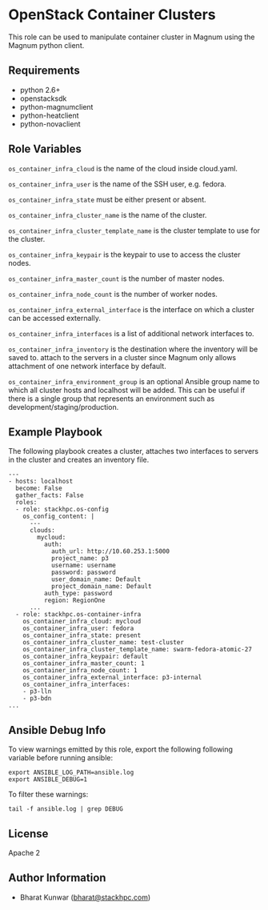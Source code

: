 OpenStack Container Clusters
============================

This role can be used to manipulate container cluster in Magnum using the
Magnum python client.

Requirements
------------

- python 2.6+
- openstacksdk
- python-magnumclient
- python-heatclient
- python-novaclient

Role Variables
--------------

`os_container_infra_cloud` is the name of the cloud inside cloud.yaml.

`os_container_infra_user` is the name of the SSH user, e.g. fedora.

`os_container_infra_state` must be either present or absent.

`os_container_infra_cluster_name` is the name of the cluster.

`os_container_infra_cluster_template_name` is the cluster template to use for
the cluster.

`os_container_infra_keypair` is the keypair to use to access the cluster nodes.

`os_container_infra_master_count` is the number of master nodes.

`os_container_infra_node_count` is the number of worker nodes.

`os_container_infra_external_interface` is the interface on which a cluster can
be accessed externally.

`os_container_infra_interfaces` is a list of additional network interfaces to.

`os_container_infra_inventory` is the destination where the inventory will be saved to.
attach to the servers in a cluster since Magnum only allows attachment of one
network interface by default.

`os_container_infra_environment_group` is an optional Ansible group name to
which all cluster hosts and localhost will be added. This can be useful if
there is a single group that represents an environment such as
development/staging/production.

Example Playbook
----------------

The following playbook creates a cluster, attaches two interfaces to servers in
the cluster and creates an inventory file.

    ---
    - hosts: localhost
      become: False
      gather_facts: False
      roles:
      - role: stackhpc.os-config
        os_config_content: |
          ---
          clouds:
            mycloud:
              auth:
                auth_url: http://10.60.253.1:5000
                project_name: p3
                username: username
                password: password
                user_domain_name: Default
                project_domain_name: Default
              auth_type: password
              region: RegionOne
          ...
      - role: stackhpc.os-container-infra
        os_container_infra_cloud: mycloud
        os_container_infra_user: fedora
        os_container_infra_state: present
        os_container_infra_cluster_name: test-cluster
        os_container_infra_cluster_template_name: swarm-fedora-atomic-27
        os_container_infra_keypair: default
        os_container_infra_master_count: 1
        os_container_infra_node_count: 1
        os_container_infra_external_interface: p3-internal
        os_container_infra_interfaces:
        - p3-lln
        - p3-bdn
    ...

Ansible Debug Info
------------------

To view warnings emitted by this role, export the following
following variable before running ansible:

    export ANSIBLE_LOG_PATH=ansible.log
    export ANSIBLE_DEBUG=1

To filter these warnings:

    tail -f ansible.log | grep DEBUG

License
-------

Apache 2

Author Information
------------------

- Bharat Kunwar (<bharat@stackhpc.com>)
